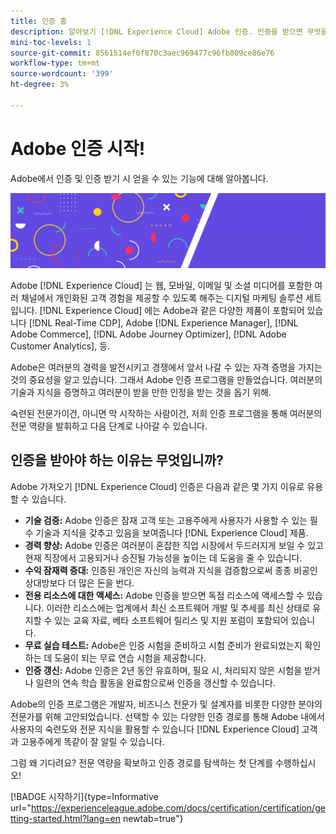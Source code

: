 ```yaml
---
title: 인증 홈
description: 알아보기 [!DNL Experience Cloud] Adobe 인증. 인증을 받으면 무엇을 할 수 있는지 알아보십시오.
mini-toc-levels: 1
source-git-commit: 8561514ef0f870c3aec969477c96fb809ce86e76
workflow-type: tm+mt
source-wordcount: '399'
ht-degree: 3%

---
```


# Adobe 인증 시작!

Adobe에서 인증 및 인증 받기 시 얻을 수 있는 기능에 대해 알아봅니다.

![배너](/help/certifications/assets/home_banner_narrow.png)

Adobe [!DNL Experience Cloud] 는 웹, 모바일, 이메일 및 소셜 미디어를 포함한 여러 채널에서 개인화된 고객 경험을 제공할 수 있도록 해주는 디지털 마케팅 솔루션 세트입니다. [!DNL Experience Cloud] 에는 Adobe과 같은 다양한 제품이 포함되어 있습니다 [!DNL Real-Time CDP], Adobe [!DNL Experience Manager], [!DNL Adobe Commerce], [!DNL Adobe Journey Optimizer], [!DNL Adobe Customer Analytics], 등.

Adobe은 여러분의 경력을 발전시키고 경쟁에서 앞서 나갈 수 있는 자격 증명을 가지는 것의 중요성을 알고 있습니다. 그래서 Adobe 인증 프로그램을 만들었습니다. 여러분의 기술과 지식을 증명하고 여러분이 받을 만한 인정을 받는 것을 돕기 위해.

숙련된 전문가이건, 아니면 막 시작하는 사람이건, 저희 인증 프로그램을 통해 여러분의 전문 역량을 발휘하고 다음 단계로 나아갈 수 있습니다.

## 인증을 받아야 하는 이유는 무엇입니까?

Adobe 가져오기 [!DNL Experience Cloud] 인증은 다음과 같은 몇 가지 이유로 유용할 수 있습니다.

* **기술 검증:** Adobe 인증은 잠재 고객 또는 고용주에게 사용자가 사용할 수 있는 필수 기술과 지식을 갖추고 있음을 보여줍니다 [!DNL Experience Cloud] 제품.
* **경력 향상:** Adobe 인증은 여러분이 혼잡한 직업 시장에서 두드러지게 보일 수 있고 현재 직장에서 고용되거나 승진될 가능성을 높이는 데 도움을 줄 수 있습니다.
* **수익 잠재력 증대:** 인증된 개인은 자신의 능력과 지식을 검증함으로써 종종 비공인 상대방보다 더 많은 돈을 번다.
* **전용 리소스에 대한 액세스:** Adobe 인증을 받으면 독점 리소스에 액세스할 수 있습니다. 이러한 리소스에는 업계에서 최신 소프트웨어 개발 및 추세를 최신 상태로 유지할 수 있는 교육 자료, 베타 소프트웨어 릴리스 및 지원 포럼이 포함되어 있습니다.
* **무료 실습 테스트:** Adobe은 인증 시험을 준비하고 시험 준비가 완료되었는지 확인하는 데 도움이 되는 무료 연습 시험을 제공합니다.
* **인증 갱신:** Adobe 인증은 2년 동안 유효하며, 필요 시, 처리되지 않은 시험을 받거나 일련의 연속 학습 활동을 완료함으로써 인증을 갱신할 수 있습니다.

Adobe의 인증 프로그램은 개발자, 비즈니스 전문가 및 설계자를 비롯한 다양한 분야의 전문가를 위해 고안되었습니다. 선택할 수 있는 다양한 인증 경로를 통해 Adobe 내에서 사용자의 숙련도와 전문 지식을 활용할 수 있습니다 [!DNL Experience Cloud] 고객과 고용주에게 똑같이 잘 알릴 수 있습니다.

그럼 왜 기다려요? 전문 역량을 확보하고 인증 경로를 탐색하는 첫 단계를 수행하십시오!

[!BADGE 시작하기]{type=Informative url="https://experienceleague.adobe.com/docs/certification/certification/getting-started.html?lang=en newtab=true"}
